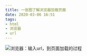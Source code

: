 ```yaml
---
title: 一张图了解浏览器加载页面
date: 2020-03-06 16:51
tags: 
- html
- 浏览器
- url
---
```


![浏览器：输入url，到页面加载的过程](https://img2020.cnblogs.com/blog/1153103/202003/1153103-20200326164902940-874883172.jpg)